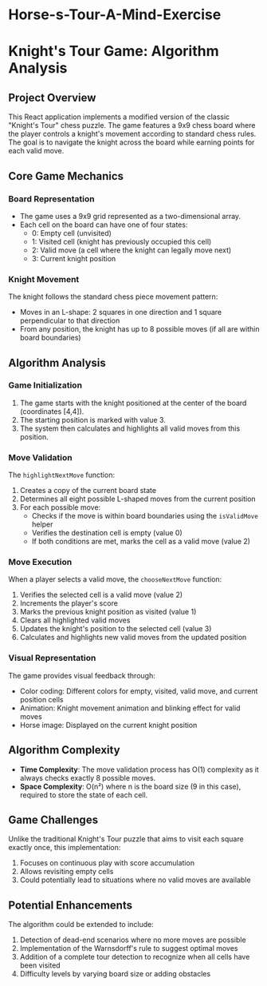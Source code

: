 # Horse-s-Tour-A-Mind-Exercise

# Knight's Tour Game: Algorithm Analysis

## Project Overview

This React application implements a modified version of the classic "Knight's Tour" chess puzzle. The game features a 9x9 chess board where the player controls a knight's movement according to standard chess rules. The goal is to navigate the knight across the board while earning points for each valid move.

## Core Game Mechanics

### Board Representation

- The game uses a 9x9 grid represented as a two-dimensional array.
- Each cell on the board can have one of four states:
  - 0: Empty cell (unvisited)
  - 1: Visited cell (knight has previously occupied this cell)
  - 2: Valid move (a cell where the knight can legally move next)
  - 3: Current knight position

### Knight Movement

The knight follows the standard chess piece movement pattern:
- Moves in an L-shape: 2 squares in one direction and 1 square perpendicular to that direction
- From any position, the knight has up to 8 possible moves (if all are within board boundaries)

## Algorithm Analysis

### Game Initialization

1. The game starts with the knight positioned at the center of the board (coordinates [4,4]).
2. The starting position is marked with value 3.
3. The system then calculates and highlights all valid moves from this position.

### Move Validation

The `highlightNextMove` function:
1. Creates a copy of the current board state
2. Determines all eight possible L-shaped moves from the current position
3. For each possible move:
   - Checks if the move is within board boundaries using the `isValidMove` helper
   - Verifies the destination cell is empty (value 0)
   - If both conditions are met, marks the cell as a valid move (value 2)

### Move Execution

When a player selects a valid move, the `chooseNextMove` function:
1. Verifies the selected cell is a valid move (value 2)
2. Increments the player's score
3. Marks the previous knight position as visited (value 1)
4. Clears all highlighted valid moves
5. Updates the knight's position to the selected cell (value 3)
6. Calculates and highlights new valid moves from the updated position

### Visual Representation

The game provides visual feedback through:
- Color coding: Different colors for empty, visited, valid move, and current position cells
- Animation: Knight movement animation and blinking effect for valid moves
- Horse image: Displayed on the current knight position

## Algorithm Complexity

- **Time Complexity**: The move validation process has O(1) complexity as it always checks exactly 8 possible moves.
- **Space Complexity**: O(n²) where n is the board size (9 in this case), required to store the state of each cell.

## Game Challenges

Unlike the traditional Knight's Tour puzzle that aims to visit each square exactly once, this implementation:
1. Focuses on continuous play with score accumulation
2. Allows revisiting empty cells
3. Could potentially lead to situations where no valid moves are available

## Potential Enhancements

The algorithm could be extended to include:
1. Detection of dead-end scenarios where no more moves are possible
2. Implementation of the Warnsdorff's rule to suggest optimal moves
3. Addition of a complete tour detection to recognize when all cells have been visited
4. Difficulty levels by varying board size or adding obstacles
